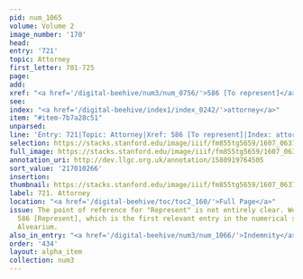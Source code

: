 ```yaml
---
pid: num_1065
volume: Volume 2
image_number: '170'
head:
entry: '721'
topic: Attorney
first_letter: 701-725
page:
add:
xref: "<a href='/digital-beehive/num3/num_0756/'>586 [To represent]</a>"
see:
index: "<a href='/digital-beehive/index1/index_0242/'>attorney</a>"
item: "#item-7b7a28c51"
unparsed:
line: 'Entry: 721|Topic: Attorney|Xref: 586 [To represent]|Index: attorney|#item-7b7a28c51'
selection: https://stacks.stanford.edu/image/iiif/fm855tg5659/1607_0637/912,266,2912,515/full/0/default.jpg
full_image: https://stacks.stanford.edu/image/iiif/fm855tg5659/1607_0637/full/full/0/default.jpg
annotation_uri: http://dev.llgc.org.uk/annotation/1580919764505
sort_value: '217010266'
insertion:
thumbnail: https://stacks.stanford.edu/image/iiif/fm855tg5659/1607_0637/912,266,600,180/250,/0/default.jpg
label: 721. Attorney
location: "<a href='/digital-beehive/toc/toc2_160/'>Full Page</a>"
issue: The point of reference for "Represent" is not entirely clear. We linked to
  586 [Represent], which is the first relevant entry in the numerical section of the
  Alvearium.
also_in_entry: "<a href='/digital-beehive/num3/num_1066/'>Indemnity</a>|<a href='/digital-beehive/num3/num_1067/'>Wrastling</a>"
order: '434'
layout: alpha_item
collection: num3
---
```

